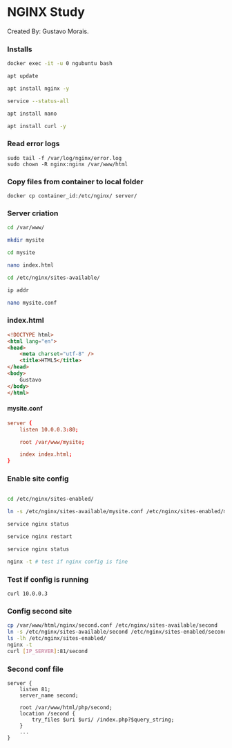 # NGINX Study

Created By: Gustavo Morais.

### Installs
```sh
docker exec -it -u 0 ngubuntu bash

apt update

apt install nginx -y

service --status-all

apt install nano

apt install curl -y

```

### Read error logs
```
sudo tail -f /var/log/nginx/error.log
sudo chown -R nginx:nginx /var/www/html
```

### Copy files from container to local folder
```
docker cp container_id:/etc/nginx/ server/
```

### Server criation
```sh
cd /var/www/

mkdir mysite

cd mysite

nano index.html

cd /etc/nginx/sites-available/

ip addr

nano mysite.conf

```

### index.html
```html
<!DOCTYPE html>
<html lang="en">
<head>
    <meta charset="utf-8" />
    <title>HTML5</title>
</head>
<body>
    Gustavo
</body>
</html>
```

#### mysite.conf
```conf
server {
    listen 10.0.0.3:80;

    root /var/www/mysite;

    index index.html;
}
```

### Enable site config
```sh

cd /etc/nginx/sites-enabled/

ln -s /etc/nginx/sites-available/mysite.conf /etc/nginx/sites-enabled/mysite

service nginx status

service nginx restart

service nginx status

nginx -t # test if nginx config is fine

```

### Test if config is running
```
curl 10.0.0.3
```

### Config second site
```bash
cp /var/www/html/nginx/second.conf /etc/nginx/sites-available/second
ln -s /etc/nginx/sites-available/second /etc/nginx/sites-enabled/second
ls -lh /etc/nginx/sites-enabled/
nginx -t
curl [IP_SERVER]:81/second
```
### Second conf file
```
server {
    listen 81;
    server_name second;

    root /var/www/html/php/second;
    location /second {
        try_files $uri $uri/ /index.php?$query_string;
    }
    ...
}
```
